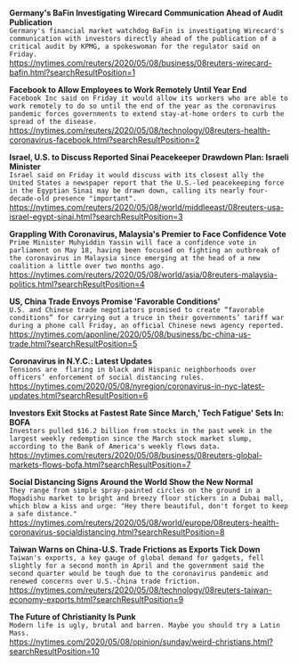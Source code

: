 **Germany's BaFin Investigating Wirecard Communication Ahead of Audit Publication**\
`Germany's financial market watchdog BaFin is investigating Wirecard's communication with investors directly ahead of the publication of a critical audit by KPMG, a spokeswoman for the regulator said on Friday.`\
https://nytimes.com/reuters/2020/05/08/business/08reuters-wirecard-bafin.html?searchResultPosition=1

**Facebook to Allow Employees to Work Remotely Until Year End**\
`Facebook Inc said on Friday it would allow its workers who are able to work remotely to do so until the end of the year as the coronavirus pandemic forces governments to extend stay-at-home orders to curb the spread of the disease.`\
https://nytimes.com/reuters/2020/05/08/technology/08reuters-health-coronavirus-facebook.html?searchResultPosition=2

**Israel, U.S. to Discuss Reported Sinai Peacekeeper Drawdown Plan: Israeli Minister**\
`Israel said on Friday it would discuss with its closest ally the United States a newspaper report that the U.S.-led peacekeeping force in the Egyptian Sinai may be drawn down, calling its nearly four-decade-old presence "important".`\
https://nytimes.com/reuters/2020/05/08/world/middleeast/08reuters-usa-israel-egypt-sinai.html?searchResultPosition=3

**Grappling With Coronavirus, Malaysia's Premier to Face Confidence Vote**\
`Prime Minister Muhyiddin Yassin will face a confidence vote in parliament on May 18, having been focused on fighting an outbreak of the coronavirus in Malaysia since emerging at the head of a new coalition a little over two months ago. `\
https://nytimes.com/reuters/2020/05/08/world/asia/08reuters-malaysia-politics.html?searchResultPosition=4

**US, China Trade Envoys Promise 'Favorable Conditions'**\
`U.S. and Chinese trade negotiators promised to create “favorable conditions” for carrying out a truce in their governments’ tariff war during a phone call Friday, an official Chinese news agency reported. `\
https://nytimes.com/aponline/2020/05/08/business/bc-china-us-trade.html?searchResultPosition=5

**Coronavirus in N.Y.C.: Latest Updates**\
`Tensions are  flaring in black and Hispanic neighborhoods over officers’ enforcement of social distancing rules.`\
https://nytimes.com/2020/05/08/nyregion/coronavirus-in-nyc-latest-updates.html?searchResultPosition=6

**Investors Exit Stocks at Fastest Rate Since March,' Tech Fatigue' Sets In: BOFA**\
`Investors pulled $16.2 billion from stocks in the past week in the largest weekly redemption since the March stock market slump, according to the Bank of America's weekly flows data.`\
https://nytimes.com/reuters/2020/05/08/business/08reuters-global-markets-flows-bofa.html?searchResultPosition=7

**Social Distancing Signs Around the World Show the New Normal**\
`They range from simple spray-painted circles on the ground in a Mogadishu market to bright and breezy floor stickers in a Dubai mall, which blow a kiss and urge: "Hey there beautiful, don't forget to keep a safe distance."`\
https://nytimes.com/reuters/2020/05/08/world/europe/08reuters-health-coronavirus-socialdistancing.html?searchResultPosition=8

**Taiwan Warns on China-U.S. Trade Frictions as Exports Tick Down**\
`Taiwan's exports, a key gauge of global demand for gadgets, fell slightly for a second month in April and the government said the second quarter would be tough due to the coronavirus pandemic and renewed concerns over U.S.-China trade friction.`\
https://nytimes.com/reuters/2020/05/08/technology/08reuters-taiwan-economy-exports.html?searchResultPosition=9

**The Future of Christianity Is Punk**\
`Modern life is ugly, brutal and barren. Maybe you should try a Latin Mass.`\
https://nytimes.com/2020/05/08/opinion/sunday/weird-christians.html?searchResultPosition=10

